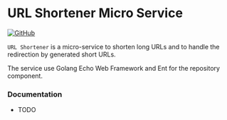 # URL Shortener Micro Service
[![GitHub](https://img.shields.io/github/license/salleh/urlshortener?style=plastic)](https://raw.githubusercontent.com/salleh/urlshortener/main/LICENSE)

`URL Shortener` is a micro-service to shorten long URLs and to handle the redirection by generated short URLs.

The service use Golang Echo Web Framework and Ent for the repository component.

### Documentation

- TODO